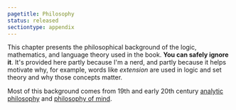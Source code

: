 ```yaml
---
pagetitle: Philosophy
status: released
sectiontype: appendix
---
```

This chapter presents the philosophical background of the logic, mathematics, and language theory used in the book.  **You can safely ignore it**.  It's provided here partly because I'm a nerd, and partly because it helps motivate why, for example, words like *extension* are used in logic and set theory and why those concepts matter.

Most of this background comes from 19th and early 20th century [analytic philosophy](https://en.wikipedia.org/wiki/Analytic_philosophy) and [philosophy of mind](https://en.wikipedia.org/wiki/Philosophy_of_mind).
